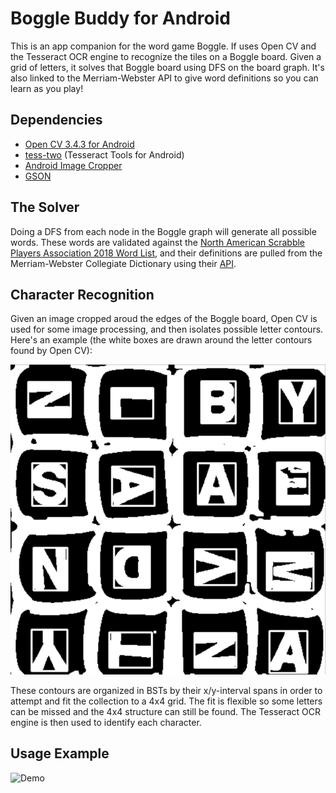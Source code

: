 # Boggle Buddy for Android

This is an app companion for the word game Boggle. If uses Open CV and the Tesseract OCR engine  to recognize the tiles on a Boggle board. Given a grid of letters, it solves that Boggle board using DFS on the board graph. It's also linked to the Merriam-Webster API to give word definitions so you can learn as you play!

## Dependencies

* [Open CV 3.4.3 for Android](https://sourceforge.net/projects/opencvlibrary/files/opencv-android/3.4.3/)
* [tess-two](https://github.com/rmtheis/tess-two) (Tesseract Tools for Android)
* [Android Image Cropper](https://github.com/ArthurHub/Android-Image-Cropper)
* [GSON](https://github.com/google/gson)

## The Solver

Doing a DFS from each node in the Boggle graph will generate all possible words. These words are validated against the [North American Scrabble Players Association 2018 Word List](https://en.wikipedia.org/wiki/NASPA_Word_List), and their definitions are pulled from the Merriam-Webster Collegiate Dictionary using their [API](https://dictionaryapi.com/).

## Character Recognition

Given an image cropped aroud the edges of the Boggle board, Open CV is used for some image processing, and then isolates possible letter contours. Here's an example (the white boxes are drawn around the letter contours found by Open CV):

 ![](graphics/contour_example.png) 
 
 These contours are organized in BSTs by their x/y-interval spans in order to attempt and fit the collection to a 4x4 grid. The fit is flexible so some letters can be missed and the 4x4 structure can still be found. The Tesseract OCR engine is then used to identify each character. 

 ## Usage Example

![Demo](https://media.giphy.com/media/YOMw05p5s7wPE5DIfd/giphy.gif)
















